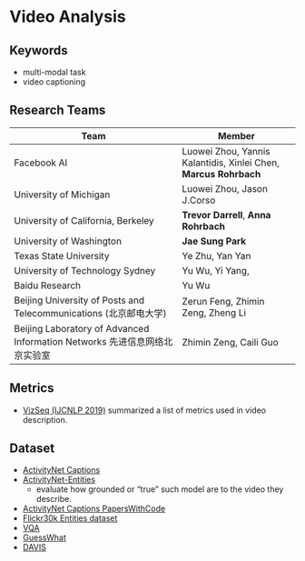 # Video Analysis

## Keywords
- multi-modal task
- video captioning



## Research Teams

| Team | Member |
|------|--------|
| Facebook AI | Luowei Zhou, Yannis Kalantidis, Xinlei Chen, **Marcus Rohrbach** |
| University of Michigan             | Luowei Zhou, Jason J.Corso |
| University of California, Berkeley | **Trevor Darrell**, **Anna Rohrbach** |
| University of Washington           | **Jae Sung Park** |
| Texas State University             | Ye Zhu, Yan Yan |
| University of Technology Sydney    | Yu Wu, Yi Yang,   |
| Baidu Research                     | Yu Wu |
| Beijing University of Posts and Telecommunications (北京邮电大学)| Zerun Feng, Zhimin Zeng, Zheng Li
| Beijing Laboratory of Advanced Information Networks 先进信息网络北京实验室 | Zhimin Zeng, Caili Guo |

## Metrics
- [VizSeq (IJCNLP 2019)](vizseq.md) summarized a list of metrics used in video description.

## Dataset
- [ActivityNet Captions](http://activity-net.org/download.html)
- [ActivityNet-Entities](https://github.com/facebookresearch/ActivityNet-Entities)
  - evaluate how grounded or “true” such model are to the video they describe.
- [ActivityNet Captions PapersWithCode](https://paperswithcode.com/dataset/activitynet-captions)
- [Flickr30k Entities dataset](http://bryanplummer.com/Flickr30kEntities/)
- [VQA](https://visualqa.org/)
- [GuessWhat](https://arxiv.org/abs/1611.08481)
- [DAVIS](https://davischallenge.org/)